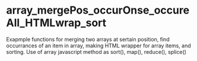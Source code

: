 # array_mergePos_occurOnse_occureAll_HTMLwrap_sort
Exapmple functions for merging two arrays at sertain position, find occurrances of an item in array,
making HTML wrapper for array items, and sorting.
  Use of array javascript method as sort(), map(), reduce(), splice() 
